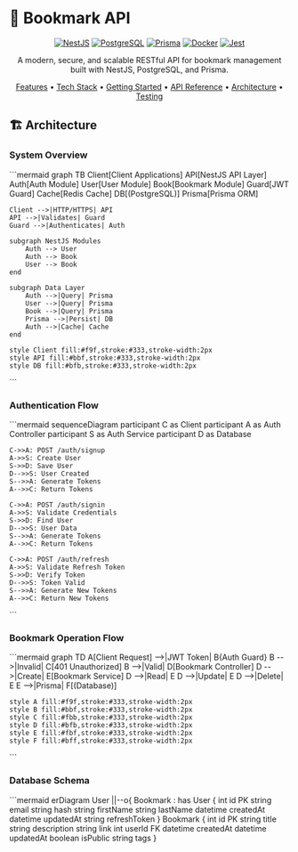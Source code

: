 # 🔖 Bookmark API

<div align="center">

[![NestJS](https://img.shields.io/badge/NestJS-E0234E?style=for-the-badge&logo=nestjs&logoColor=white)](https://nestjs.com/)
[![PostgreSQL](https://img.shields.io/badge/PostgreSQL-316192?style=for-the-badge&logo=postgresql&logoColor=white)](https://www.postgresql.org/)
[![Prisma](https://img.shields.io/badge/Prisma-2D3748?style=for-the-badge&logo=prisma&logoColor=white)](https://www.prisma.io/)
[![Docker](https://img.shields.io/badge/Docker-2496ED?style=for-the-badge&logo=docker&logoColor=white)](https://www.docker.com/)
[![Jest](https://img.shields.io/badge/Jest-C21325?style=for-the-badge&logo=jest&logoColor=white)](https://jestjs.io/)

A modern, secure, and scalable RESTful API for bookmark management built with NestJS, PostgreSQL, and Prisma.

[Features](#-features) •
[Tech Stack](#-tech-stack) •
[Getting Started](#-getting-started) •
[API Reference](#-api-reference) •
[Architecture](#-architecture) •
[Testing](#-testing)

</div>

## 🏗 Architecture

### System Overview

\`\`\`mermaid
graph TB
    Client[Client Applications]
    API[NestJS API Layer]
    Auth[Auth Module]
    User[User Module]
    Book[Bookmark Module]
    Guard[JWT Guard]
    Cache[Redis Cache]
    DB[(PostgreSQL)]
    Prisma[Prisma ORM]
    
    Client -->|HTTP/HTTPS| API
    API -->|Validates| Guard
    Guard -->|Authenticates| Auth
    
    subgraph NestJS Modules
        Auth --> User
        Auth --> Book
        User --> Book
    end
    
    subgraph Data Layer
        Auth -->|Query| Prisma
        User -->|Query| Prisma
        Book -->|Query| Prisma
        Prisma -->|Persist| DB
        Auth -->|Cache| Cache
    end

    style Client fill:#f9f,stroke:#333,stroke-width:2px
    style API fill:#bbf,stroke:#333,stroke-width:2px
    style DB fill:#bfb,stroke:#333,stroke-width:2px
\`\`\`

### Authentication Flow

\`\`\`mermaid
sequenceDiagram
    participant C as Client
    participant A as Auth Controller
    participant S as Auth Service
    participant D as Database
    
    C->>A: POST /auth/signup
    A->>S: Create User
    S->>D: Save User
    D-->>S: User Created
    S-->>A: Generate Tokens
    A-->>C: Return Tokens
    
    C->>A: POST /auth/signin
    A->>S: Validate Credentials
    S->>D: Find User
    D-->>S: User Data
    S-->>A: Generate Tokens
    A-->>C: Return Tokens
    
    C->>A: POST /auth/refresh
    A->>S: Validate Refresh Token
    S->>D: Verify Token
    D-->>S: Token Valid
    S-->>A: Generate New Tokens
    A-->>C: Return New Tokens
\`\`\`

### Bookmark Operation Flow

\`\`\`mermaid
graph TD
    A[Client Request] -->|JWT Token| B{Auth Guard}
    B -->|Invalid| C[401 Unauthorized]
    B -->|Valid| D[Bookmark Controller]
    D -->|Create| E[Bookmark Service]
    D -->|Read| E
    D -->|Update| E
    D -->|Delete| E
    E -->|Prisma| F[(Database)]
    
    style A fill:#f9f,stroke:#333,stroke-width:2px
    style B fill:#bbf,stroke:#333,stroke-width:2px
    style C fill:#fbb,stroke:#333,stroke-width:2px
    style D fill:#bfb,stroke:#333,stroke-width:2px
    style E fill:#fbf,stroke:#333,stroke-width:2px
    style F fill:#bff,stroke:#333,stroke-width:2px
\`\`\`

### Database Schema

\`\`\`mermaid
erDiagram
    User ||--o{ Bookmark : has
    User {
        int id PK
        string email
        string hash
        string firstName
        string lastName
        datetime createdAt
        datetime updatedAt
        string refreshToken
    }
    Bookmark {
        int id PK
        string title
        string description
        string link
        int userId FK
        datetime createdAt
        datetime updatedAt
        boolean isPublic
        string tags
    }
```

